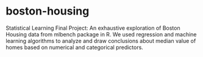 # boston-housing
Statistical Learning Final Project: An exhaustive exploration of Boston Housing data from mlbench package in R. We used regression and machine learning algorithms to analyze and draw conclusions about median value of homes based on numerical and categorical predictors.
